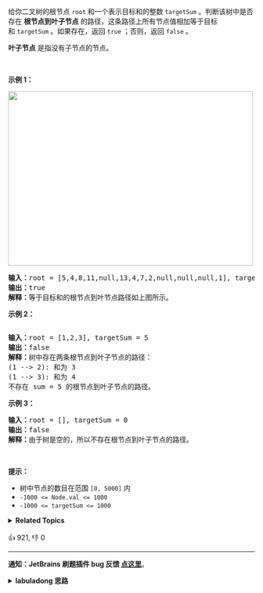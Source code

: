 <p>给你二叉树的根节点&nbsp;<code>root</code> 和一个表示目标和的整数&nbsp;<code>targetSum</code> 。判断该树中是否存在 <strong>根节点到叶子节点</strong> 的路径，这条路径上所有节点值相加等于目标和&nbsp;<code>targetSum</code> 。如果存在，返回 <code>true</code> ；否则，返回 <code>false</code> 。</p>

<p><strong>叶子节点</strong> 是指没有子节点的节点。</p>

<p>&nbsp;</p>

<p><strong>示例 1：</strong></p>
<img alt="" src="https://assets.leetcode.com/uploads/2021/01/18/pathsum1.jpg" style="width: 500px; height: 356px;" />
<pre>
<strong>输入：</strong>root = [5,4,8,11,null,13,4,7,2,null,null,null,1], targetSum = 22
<strong>输出：</strong>true
<strong>解释：</strong>等于目标和的根节点到叶节点路径如上图所示。
</pre>

<p><strong>示例 2：</strong></p>
<img alt="" src="https://assets.leetcode.com/uploads/2021/01/18/pathsum2.jpg" />
<pre>
<strong>输入：</strong>root = [1,2,3], targetSum = 5
<strong>输出：</strong>false
<strong>解释：</strong>树中存在两条根节点到叶子节点的路径：
(1 --&gt; 2): 和为 3
(1 --&gt; 3): 和为 4
不存在 sum = 5 的根节点到叶子节点的路径。</pre>

<p><strong>示例 3：</strong></p>

<pre>
<strong>输入：</strong>root = [], targetSum = 0
<strong>输出：</strong>false
<strong>解释：</strong>由于树是空的，所以不存在根节点到叶子节点的路径。
</pre>

<p>&nbsp;</p>

<p><strong>提示：</strong></p>

<ul>
	<li>树中节点的数目在范围 <code>[0, 5000]</code> 内</li>
	<li><code>-1000 &lt;= Node.val &lt;= 1000</code></li>
	<li><code>-1000 &lt;= targetSum &lt;= 1000</code></li>
</ul>
<details><summary><strong>Related Topics</strong></summary>树 | 深度优先搜索 | 广度优先搜索 | 二叉树</details><br>

<div>👍 921, 👎 0</div>

<div id="labuladong"><hr>

**通知：JetBrains 刷题插件 bug 反馈 [点这里](https://github.com/labuladong/fucking-algorithm/discussions/939)**。

<details><summary><strong>labuladong 思路</strong></summary>

## 基本思路

前文 [我的刷题经验总结](https://labuladong.github.io/article/fname.html?fname=算法心得) 说过，二叉树的遍历代码是动态规划和回溯算法的祖宗。

[动态规划](https://labuladong.github.io/article/fname.html?fname=动态规划详解进阶) 的关键在于明确递归函数的定义，把用子问题的结果推导出大问题的结果。

[回溯算法](https://labuladong.github.io/article/fname.html?fname=回溯算法详解修订版) 就简单粗暴多了，就是单纯的遍历回溯树。

下面给出两种思路下的解法，请仔细体会。

**标签：[二叉树](https://mp.weixin.qq.com/mp/appmsgalbum?__biz=MzAxODQxMDM0Mw==&action=getalbum&album_id=2121994699837177859)**

## 解法代码

```java
class Solution {
    /* 解法一、分解问题的思路 */
    // 定义：输入一个根节点，返回该根节点到叶子节点是否存在一条和为 targetSum 的路径
    public boolean hasPathSum(TreeNode root, int targetSum) {
        // base case
        if (root == null) {
            return false;
        }
        if (root.left == root.right && root.val == targetSum) {
            return true;
        }

        return hasPathSum(root.left, targetSum - root.val)
                || hasPathSum(root.right, targetSum - root.val);
    }

    /* 解法二、遍历二叉树的思路 */
    int target;
    boolean found = false;
    // 记录遍历过程中的路径和
    int curSum = 0;

    public boolean hasPathSum_2(TreeNode root, int targetSum) {
        if (root == null) {
            return false;
        }
        this.target = targetSum;
        traverse(root);
        return found;
    }

    // 二叉树遍历函数
    void traverse(TreeNode root) {
        if (root == null) {
            return;
        }
        // 前序遍历位置
        curSum += root.val;
        if (root.left == null && root.right == null) {
            if (curSum == target) {
                found = true;
            }
        }

        traverse(root.left);
        traverse(root.right);

        // 后序遍历位置
        curSum -= root.val;
    }
}
```

</details>
</div>



